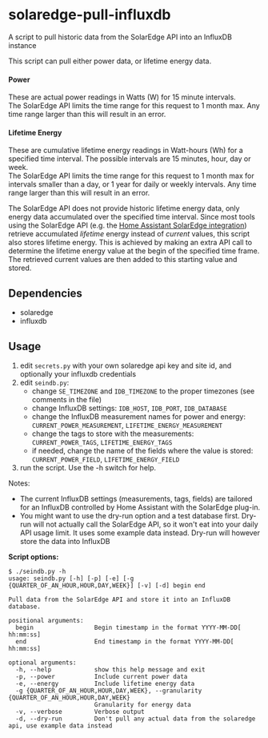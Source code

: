 # solaredge-pull-influxdb
A script to pull historic data from the SolarEdge API into an InfluxDB instance

This script can pull either power data, or lifetime energy data.

#### Power
These are actual power readings in Watts (W) for 15 minute intervals.\
The SolarEdge API limits the time range for this request to 1 month max. Any time range larger than this will result in an error.

#### Lifetime Energy
These are cumulative lifetime energy readings in Watt-hours (Wh) for a specified time interval.
The possible intervals are 15 minutes, hour, day or week. \
The SolarEdge API limits the time range for this request to 1 month max for intervals smaller than a day, or 1 year for daily or weekly intervals. Any time range larger than this will result in an error.

The SolarEdge API does not provide historic lifetime energy data, only energy data accumulated over the specified time interval.
Since most tools using the SolarEdge API (e.g. the [Home Assistant SolarEdge integration](https://www.home-assistant.io/integrations/solaredge/)) retrieve accumulated *lifetime* energy instead of *current* values, this script also stores lifetime energy. This is achieved by making an extra API call to determine the lifetime energy value at the begin of the specified time frame. The retrieved current values are then added to this starting value and stored. 

## Dependencies
- solaredge
- influxdb

## Usage
1. edit `secrets.py` with your own solaredge api key and site id, and optionally your influxdb credentials
2. edit `seindb.py`:
    - change `SE_TIMEZONE` and `IDB_TIMEZONE` to the proper timezones (see comments in the file)
    - change InfluxDB settings: `IDB_HOST`, `IDB_PORT`, `IDB_DATABASE`
    - change the InfluxDB measurement names for power and energy: `CURRENT_POWER_MEASUREMENT`, `LIFETIME_ENERGY_MEASUREMENT`
    - change the tags to store with the measurements: `CURRENT_POWER_TAGS`, `LIFETIME_ENERGY_TAGS`
    - if needed, change the name of the fields where the value is stored: `CURRENT_POWER_FIELD`, `LIFETIME_ENERGY_FIELD`
3. run the script. Use the -h switch for help.

Notes:
- The current InfluxDB settings (measurements, tags, fields) are tailored for an InfluxDB controlled by Home Assistant with the SolarEdge plug-in.
- You might want to use the dry-run option and a test database first. Dry-run will not actually call the SolarEdge API, so it won't eat into your daily API usage limit. It uses some example data instead. Dry-run will however store the data into InfluxDB

**Script options:**
```
$ ./seindb.py -h
usage: seindb.py [-h] [-p] [-e] [-g {QUARTER_OF_AN_HOUR,HOUR,DAY,WEEK}] [-v] [-d] begin end

Pull data from the SolarEdge API and store it into an InfluxDB database.

positional arguments:
  begin                 Begin timestamp in the format YYYY-MM-DD[ hh:mm:ss]
  end                   End timestamp in the format YYYY-MM-DD[ hh:mm:ss]

optional arguments:
  -h, --help            show this help message and exit
  -p, --power           Include current power data
  -e, --energy          Include lifetime energy data
  -g {QUARTER_OF_AN_HOUR,HOUR,DAY,WEEK}, --granularity {QUARTER_OF_AN_HOUR,HOUR,DAY,WEEK}
                        Granularity for energy data
  -v, --verbose         Verbose output
  -d, --dry-run         Don't pull any actual data from the solaredge api, use example data instead

```
